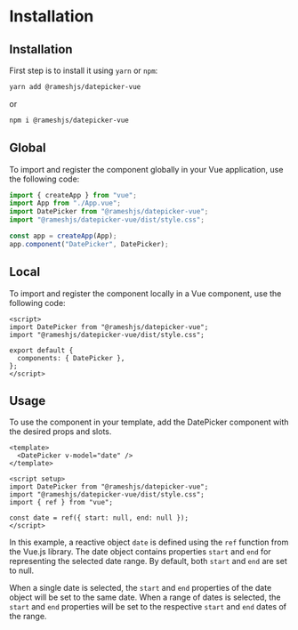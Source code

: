 # Installation

## Installation

First step is to install it using `yarn` or `npm`:

```bash
yarn add @rameshjs/datepicker-vue
```

or

```bash
npm i @rameshjs/datepicker-vue
```

## Global

To import and register the component globally in your Vue application, use the following code:

```js
import { createApp } from "vue";
import App from "./App.vue";
import DatePicker from "@rameshjs/datepicker-vue";
import "@rameshjs/datepicker-vue/dist/style.css";

const app = createApp(App);
app.component("DatePicker", DatePicker);
```

## Local

To import and register the component locally in a Vue component, use the following code:

```vue
<script>
import DatePicker from "@rameshjs/datepicker-vue";
import "@rameshjs/datepicker-vue/dist/style.css";

export default {
  components: { DatePicker },
};
</script>
```

## Usage

To use the component in your template, add the DatePicker component with the desired props and slots.

```vue
<template>
  <DatePicker v-model="date" />
</template>

<script setup>
import DatePicker from "@rameshjs/datepicker-vue";
import "@rameshjs/datepicker-vue/dist/style.css";
import { ref } from "vue";

const date = ref({ start: null, end: null });
</script>
```

In this example, a reactive object `date` is defined using the `ref` function from the Vue.js library. The date object contains properties `start` and `end` for representing the selected date range. By default, both `start` and `end` are set to null.

When a single date is selected, the `start` and `end` properties of the date object will be set to the same date. When a range of dates is selected, the `start` and `end` properties will be set to the respective `start` and `end` dates of the range.
